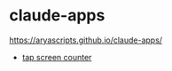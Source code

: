 # claude-apps

https://aryascripts.github.io/claude-apps/

- [tap screen counter](https://aryascripts.github.io/claude-apps/counter)
